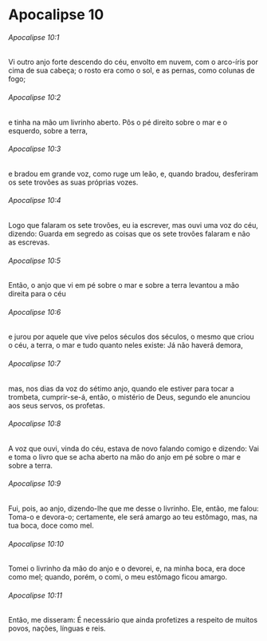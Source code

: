 # Apocalipse 10

###### Apocalipse 10:1

Vi outro anjo forte descendo do céu, envolto em nuvem, com o arco-íris por cima de sua cabeça; o rosto era como o sol, e as pernas, como colunas de fogo;

###### Apocalipse 10:2

e tinha na mão um livrinho aberto. Pôs o pé direito sobre o mar e o esquerdo, sobre a terra,

###### Apocalipse 10:3

e bradou em grande voz, como ruge um leão, e, quando bradou, desferiram os sete trovões as suas próprias vozes.

###### Apocalipse 10:4

Logo que falaram os sete trovões, eu ia escrever, mas ouvi uma voz do céu, dizendo: Guarda em segredo as coisas que os sete trovões falaram e não as escrevas.

###### Apocalipse 10:5

Então, o anjo que vi em pé sobre o mar e sobre a terra levantou a mão direita para o céu

###### Apocalipse 10:6

e jurou por aquele que vive pelos séculos dos séculos, o mesmo que criou o céu, a terra, o mar e tudo quanto neles existe: Já não haverá demora,

###### Apocalipse 10:7

mas, nos dias da voz do sétimo anjo, quando ele estiver para tocar a trombeta, cumprir-se-á, então, o mistério de Deus, segundo ele anunciou aos seus servos, os profetas.

###### Apocalipse 10:8

A voz que ouvi, vinda do céu, estava de novo falando comigo e dizendo: Vai e toma o livro que se acha aberto na mão do anjo em pé sobre o mar e sobre a terra.

###### Apocalipse 10:9

Fui, pois, ao anjo, dizendo-lhe que me desse o livrinho. Ele, então, me falou: Toma-o e devora-o; certamente, ele será amargo ao teu estômago, mas, na tua boca, doce como mel.

###### Apocalipse 10:10

Tomei o livrinho da mão do anjo e o devorei, e, na minha boca, era doce como mel; quando, porém, o comi, o meu estômago ficou amargo.

###### Apocalipse 10:11

Então, me disseram: É necessário que ainda profetizes a respeito de muitos povos, nações, línguas e reis.

